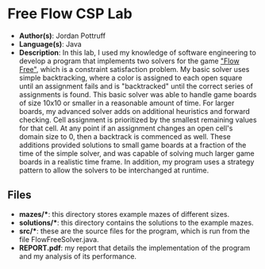 # Free Flow CSP Lab
* **Author(s)**: Jordan Pottruff
* **Language(s)**: Java
* **Description**: In this lab, I used my knowledge of software engineering to develop a program that implements two solvers for the game ["Flow Free"](https://play.google.com/store/apps/details?id=com.bigduckgames.flow&hl=en_US), which is a constraint satisfaction problem. My basic solver uses simple backtracking, where a color is assigned to each open square until an assignment fails and is "backtracked" until the correct series of assignments is found. This basic solver was able to handle game boards of size 10x10 or smaller in a reasonable amount of time. For larger boards, my advanced solver adds on additional heuristics and forward checking. Cell assignment is prioritized by the smallest remaining values for that cell. At any point if an assignment changes an open cell's domain size to 0, then a backtrack is commenced as well. These additions provided solutions to small game boards at a fraction of the time of the simple solver, and was capable of solving much larger game boards in a realistic time frame. In addition, my program uses a strategy pattern to allow the solvers to be interchanged at runtime.
## Files
* **mazes/\***: this directory stores example mazes of different sizes.
* **solutions/\***: this directory contains the solutions to the example mazes.
* **src/\***: these are the source files for the program, which is run from the file FlowFreeSolver.java.
* **REPORT.pdf**: my report that details the implementation of the program and my analysis of its performance.
